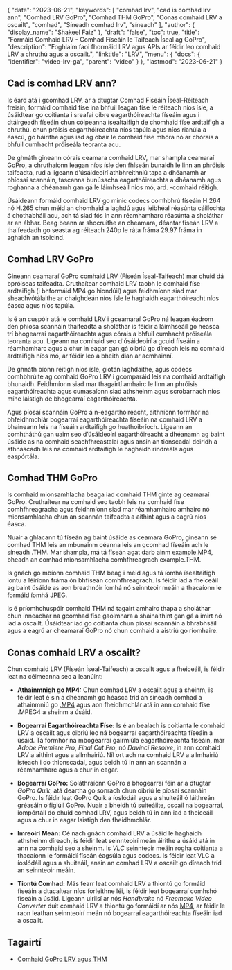 {
  "date": "2023-06-21",
  "keywords": [
"comhad lrv",
"cad is comhad lrv ann",
"Comhad LRV GoPro",
"Comhad THM GoPro",
"Conas comhaid LRV a oscailt",
"comhad",
"Síneadh comhad lrv",
"síneadh"
],
  "author": {
    "display_name": "Shakeel Faiz"
},
  "draft": "false",
  "toc": true,
  "title": "Formáid Comhaid LRV - Comhad Físeáin le Taifeach Íseal ag GoPro",
  "description": "Foghlaim faoi fhormáid LRV agus APIs ar féidir leo comhaid LRV a chruthú agus a oscailt.",
  "linktitle": "LRV",
  "menu": {
    "docs": {
      "identifier": "video-lrv-ga",
      "parent": "video"
}
},
  "lastmod": "2023-06-21"
}

## Cad is comhad LRV ann?

Is éard atá i gcomhad LRV, ar a dtugtar Comhad Físeáin Íseal-Réiteach freisin, formáid comhaid físe ina bhfuil leagan físe le réiteach níos ísle, a úsáidtear go coitianta i sreafaí oibre eagarthóireachta físeáin agus i dtáirgeadh físeáin chun cóipeanna ísealtaifigh de chomhaid físe ardtaifigh a chruthú. chun próisis eagarthóireachta níos tapúla agus níos rianúla a éascú, go háirithe agus iad ag obair le comhaid físe mhóra nó ar chórais a bhfuil cumhacht próiseála teoranta acu.

De ghnáth gineann córais ceamara comhaid LRV, mar shampla ceamaraí GoPro, a chruthaíonn leagan níos ísle den fhíseán bunaidh le linn an phróisis taifeadta, rud a ligeann d'úsáideoirí athbhreithniú tapa a dhéanamh ar phíosaí scannáin, tascanna bunúsacha eagarthóireachta a dhéanamh agus roghanna a dhéanamh gan gá le láimhseáil níos mó, ard. -comhaid réitigh.

Úsáideann formáid comhaid LRV go minic codecs comhbhrú físeáin H.264 nó H.265 chun méid an chomhaid a laghdú agus leibhéal réasúnta cáilíochta á chothabháil acu, ach tá siad fós in ann réamhamharc réasúnta a sholáthar ar an ábhar. Beag beann ar shocruithe an cheamara, déantar físeán LRV a thaifeadadh go seasta ag réiteach 240p le ráta fráma 29.97 fráma in aghaidh an tsoicind.

## Comhad LRV GoPro

Gineann ceamaraí GoPro comhaid LRV (Físeán Íseal-Taifeach) mar chuid dá bpróiseas taifeadta. Cruthaítear comhaid LRV taobh le comhaid físe ardtaifigh (i bhformáid MP4 go hiondúil) agus feidhmíonn siad mar sheachvótálaithe ar chaighdeán níos ísle le haghaidh eagarthóireacht níos éasca agus níos tapúla.

Is é an cuspóir atá le comhaid LRV i gceamaraí GoPro ná leagan éadrom den phíosa scannáin thaifeadta a sholáthar is féidir a láimhseáil go héasca trí bhogearraí eagarthóireachta agus córais a bhfuil cumhacht próiseála teoranta acu. Ligeann na comhaid seo d'úsáideoirí a gcuid físeáin a réamhamharc agus a chur in eagar gan gá oibriú go díreach leis na comhaid ardtaifigh níos mó, ar féidir leo a bheith dian ar acmhainní.

De ghnáth bíonn réitigh níos ísle, giotán laghdaithe, agus codecs comhbhrúite ag comhaid GoPro LRV i gcomparáid leis na comhaid ardtaifigh bhunaidh. Feidhmíonn siad mar thagairtí amhairc le linn an phróisis eagarthóireachta agus cumasaíonn siad athsheinm agus scrobarnach níos míne laistigh de bhogearraí eagarthóireachta.

Agus píosaí scannáin GoPro á n-eagarthóireacht, aithníonn formhór na bhfeidhmchlár bogearraí eagarthóireachta físeáin na comhaid LRV a bhaineann leis na físeáin ardtaifigh go huathoibríoch. Ligeann an comhtháthú gan uaim seo d’úsáideoirí eagarthóireacht a dhéanamh ag baint úsáide as na comhaid seachfhreastalaí agus ansin an tionscadal deiridh a athnascadh leis na comhaid ardtaifigh le haghaidh rindreála agus easpórtála.

## Comhad THM GoPro

Is comhaid mionsamhlacha beaga iad comhaid THM ginte ag ceamaraí GoPro. Cruthaítear na comhaid seo taobh leis na comhaid físe comhfhreagracha agus feidhmíonn siad mar réamhamhairc amhairc nó mionsamhlacha chun an scannán taifeadta a aithint agus a eagrú níos éasca.

Nuair a ghlacann tú físeán ag baint úsáide as ceamara GoPro, gineann sé comhad THM leis an mbunainm céanna leis an gcomhad físeáin ach le síneadh .THM. Mar shampla, má tá físeán agat darb ainm example.MP4, bheadh an comhad mionsamhlacha comhfhreagrach example.THM.

Is gnách go mbíonn comhaid THM beag i méid agus tá íomhá ísealtaifigh iontu a léiríonn fráma ón bhfíseán comhfhreagrach. Is féidir iad a fheiceáil ag baint úsáide as aon breathnóir íomhá nó seinnteoir meáin a thacaíonn le formáid íomhá JPEG.

Is é príomhchuspóir comhaid THM ná tagairt amhairc thapa a sholáthar chun inneachar na gcomhad físe gaolmhara a shainaithint gan gá a imirt nó iad a oscailt. Úsáidtear iad go coitianta chun píosaí scannáin a bhrabhsáil agus a eagrú ar cheamaraí GoPro nó chun comhaid a aistriú go ríomhaire.

## Conas comhaid LRV a oscailt?

Chun comhaid LRV (Físeán Íseal-Taifeach) a oscailt agus a fheiceáil, is féidir leat na céimeanna seo a leanúint:

- **Athainmnigh go MP4:** Chun comhad LRV a oscailt agus a sheinm, is féidir leat é sin a dhéanamh go héasca tríd an síneadh comhad a athainmniú go [.MP4](/video/mp4/) agus aon fheidhmchlár atá in ann comhaid físe .MPEG4 a sheinm a úsáid.

- **Bogearraí Eagarthóireachta Físe:** Is é an bealach is coitianta le comhaid LRV a oscailt agus oibriú leo ná bogearraí eagarthóireachta físeáin a úsáid. Tá formhór na mbogearraí gairmiúla eagarthóireachta físeáin, mar _Adobe Premiere Pro_, _Final Cut Pro_, nó _Davinci Resolve_, in ann comhaid LRV a aithint agus a allmhairiú. Níl ort ach na comhaid LRV a allmhairiú isteach i do thionscadal, agus beidh tú in ann an scannán a réamhamharc agus a chur in eagar.

- **Bogearraí GoPro:** Soláthraíonn GoPro a bhogearraí féin ar a dtugtar _GoPro Quik_, atá deartha go sonrach chun oibriú le píosaí scannáin GoPro. Is féidir leat GoPro Quik a íoslódáil agus a shuiteáil ó láithreán gréasáin oifigiúil GoPro. Nuair a bheidh tú suiteáilte, oscail na bogearraí, iompórtáil do chuid comhad LRV, agus beidh tú in ann iad a fheiceáil agus a chur in eagar laistigh den fheidhmchlár.

- **Imreoirí Meán:** Cé nach gnách comhaid LRV a úsáid le haghaidh athsheinm díreach, is féidir leat seinnteoirí meán áirithe a úsáid atá in ann na comhaid seo a sheinm. Is _VLC_ seinnteoir meáin rogha coitianta a thacaíonn le formáidí físeán éagsúla agus codecs. Is féidir leat VLC a íoslódáil agus a shuiteáil, ansin an comhad LRV a oscailt go díreach tríd an seinnteoir meáin.

- **Tiontú Comhad:** Más fearr leat comhaid LRV a thiontú go formáid físeáin a dtacaítear níos forleithne léi, is féidir leat bogearraí comhshó físeáin a úsáid. Ligeann uirlisí ar nós _Handbrake_ nó _Freemake Video Converter_ duit comhaid LRV a thiontú go formáidí ar nós [MP4](/video/mp4/), ar féidir le raon leathan seinnteoirí meán nó bogearraí eagarthóireachta físeáin iad a oscailt.

## Tagairtí
* [Comhaid GoPro LRV agus THM](https://shotkit.com/lrv-thm-file/)


